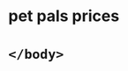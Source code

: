 
<!DOCTYPE html>
<html>
    <head>
        <meta charset="utf-8">
        <title>HTML basics</title>
    </head>
    <body>
        <h1>pet pals prices <h1>
            
    </body>
</html>


